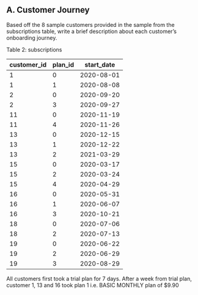 ## A. Customer Journey
Based off the 8 sample customers provided in the sample from the subscriptions table, write a brief description about each customer’s onboarding journey.

Table 2: subscriptions

|customer_id	|plan_id|	start_date|
|-------------|-------|-----------|
|1	          | 0	    | 2020-08-01|
|1	          | 1	    | 2020-08-08|
|2	          | 0	    | 2020-09-20|
|2	          | 3	    | 2020-09-27|
|11	          | 0	    | 2020-11-19|
|11	          | 4	    | 2020-11-26|
|13	          | 0	    | 2020-12-15|
|13	          | 1	    | 2020-12-22|
|13	          | 2	    | 2021-03-29|
|15	          | 0	    | 2020-03-17|
|15	          | 2	    | 2020-03-24|
|15	          | 4	    | 2020-04-29|
|16	          | 0	    | 2020-05-31|
|16	          | 1	    | 2020-06-07|
|16	          | 3	    | 2020-10-21|
|18	          | 0	    | 2020-07-06|
|18	          | 2	    | 2020-07-13|
|19	          | 0	    | 2020-06-22|
|19	          | 2	    | 2020-06-29|
|19	          | 3	    | 2020-08-29|
          

All customers first took a trial plan for 7 days.
After a week from trial plan, customer 1, 13 and 16 took plan 1 i.e. BASIC MONTHLY plan of $9.90




